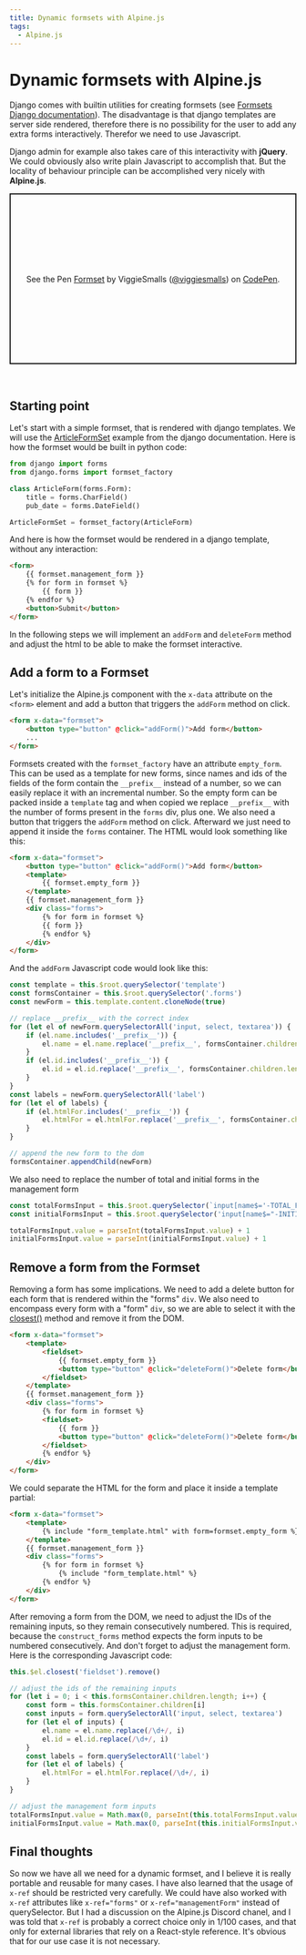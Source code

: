 ```yaml
---
title: Dynamic formsets with Alpine.js
tags:
  - Alpine.js
---
```


# Dynamic formsets with Alpine.js

Django comes with builtin utilities for creating formsets (see [Formsets Django documentation](https://docs.djangoproject.com/en/4.2/topics/forms/formsets/)).
The disadvantage is that django templates are server side rendered, therefore there is no possibility for the user to add any extra forms interactively.
Therefor we need to use Javascript.

Django admin for example also takes care of this interactivity with **jQuery**.
We could obviously also write plain Javascript to accomplish that.
But the locality of behaviour principle can be accomplished very nicely with **Alpine.js**.

<p class="codepen" data-height="300" data-default-tab="html,result" data-slug-hash="yLZrwea" data-user="viggiesmalls" style="height: 300px; box-sizing: border-box; display: flex; align-items: center; justify-content: center; border: 2px solid; margin: 1em 0; padding: 1em;">
  <span>See the Pen <a href="https://codepen.io/viggiesmalls/pen/yLZrwea">
  Formset</a> by ViggieSmalls (<a href="https://codepen.io/viggiesmalls">@viggiesmalls</a>)
  on <a href="https://codepen.io">CodePen</a>.</span>
</p>
<script async src="https://cpwebassets.codepen.io/assets/embed/ei.js"></script>

<br>

## Starting point

Let's start with a simple formset, that is rendered with django templates.
We will use the [ArticleFormSet](https://docs.djangoproject.com/en/4.2/topics/forms/formsets/) example from the django documentation.
Here is how the formset would be built in python code:

```python
from django import forms
from django.forms import formset_factory

class ArticleForm(forms.Form):
    title = forms.CharField()
    pub_date = forms.DateField()

ArticleFormSet = formset_factory(ArticleForm)
```

And here is how the formset would be rendered in a django template, without any interaction:

```html
<form>
    {{ formset.management_form }}
    {% for form in formset %}
        {{ form }}
    {% endfor %}
    <button>Submit</button>
</form>
```

In the following steps we will implement an `addForm` and `deleteForm` method and adjust the html to be able to make the formset interactive.

## Add a form to a Formset

Let's initialize the Alpine.js component with the `x-data` attribute on the `<form>` element and add a button that triggers the `addForm` method on click.

```html
<form x-data="formset">
    <button type="button" @click="addForm()">Add form</button>
    ...
</form>
```

Formsets created with the `formset_factory` have an attribute `empty_form`.
This can be used as a template for new forms, since names and ids of the fields of the form contain the `__prefix__` instead of a number, so we can easily replace it with an incremental number.
So the empty form can be packed inside a `template` tag and when copied we replace `__prefix__` with the number of forms present in the `forms` div, plus one.
We also need a button that triggers the `addForm` method on click.
Afterward we just need to append it inside the `forms` container.
The HTML would look something like this:

```html
<form x-data="formset">
    <button type="button" @click="addForm()">Add form</button>
    <template>
        {{ formset.empty_form }}
    </template>
    {{ formset.management_form }}
    <div class="forms">
        {% for form in formset %}
        {{ form }}
        {% endfor %}
    </div>
</form>
```

And the `addForm` Javascript code would look like this:

```javascript
const template = this.$root.querySelector('template')
const formsContainer = this.$root.querySelector('.forms')
const newForm = this.template.content.cloneNode(true)

// replace __prefix__ with the correct index
for (let el of newForm.querySelectorAll('input, select, textarea')) {
    if (el.name.includes('__prefix__')) {
        el.name = el.name.replace('__prefix__', formsContainer.children.length)
    }
    if (el.id.includes('__prefix__')) {
        el.id = el.id.replace('__prefix__', formsContainer.children.length)
    }
}
const labels = newForm.querySelectorAll('label')
for (let el of labels) {
    if (el.htmlFor.includes('__prefix__')) {
        el.htmlFor = el.htmlFor.replace('__prefix__', formsContainer.children.length)
    }
}

// append the new form to the dom
formsContainer.appendChild(newForm)
```

We also need to replace the number of total and initial forms in the management form

```javascript
const totalFormsInput = this.$root.querySelector(`input[name$='-TOTAL_FORMS']`)
const initialFormsInput = this.$root.querySelector('input[name$="-INITIAL_FORMS"]')

totalFormsInput.value = parseInt(totalFormsInput.value) + 1
initialFormsInput.value = parseInt(initialFormsInput.value) + 1
```


## Remove a form from the Formset

Removing a form has some implications.
We need to add a delete button for each form that is rendered within the "forms" `div`.
We also need to encompass every form with a "form" `div`, so we are able to select it with the [closest()](https://developer.mozilla.org/en-US/docs/Web/API/Element/closest?retiredLocale=de) method and remove it from the DOM.

```html
<form x-data="formset">
    <template>
        <fieldset>
            {{ formset.empty_form }}
            <button type="button" @click="deleteForm()">Delete form</button>
        </fieldset>
    </template>
    {{ formset.management_form }}
    <div class="forms">
        {% for form in formset %}
        <fieldset>
            {{ form }}
            <button type="button" @click="deleteForm()">Delete form</button>
        </fieldset>
        {% endfor %}
    </div>
</form>
```

We could separate the HTML for the form and place it inside a template partial:

```html
<form x-data="formset">
    <template>
        {% include "form_template.html" with form=formset.empty_form %}
    </template>
    {{ formset.management_form }}
    <div class="forms">
        {% for form in formset %}
            {% include "form_template.html" %}
        {% endfor %}
    </div>
</form>
```

After removing a form from the DOM, we need to adjust the IDs of the remaining inputs, so they remain consecutively numbered.
This is required, because the `construct_forms` method expects the form inputs to be numbered consecutively.
And don't forget to adjust the management form.
Here is the corresponding Javascript code:

```javascript
this.$el.closest('fieldset').remove()

// adjust the ids of the remaining inputs
for (let i = 0; i < this.formsContainer.children.length; i++) {
    const form = this.formsContainer.children[i]
    const inputs = form.querySelectorAll('input, select, textarea')
    for (let el of inputs) {
        el.name = el.name.replace(/\d+/, i)
        el.id = el.id.replace(/\d+/, i)
    }
    const labels = form.querySelectorAll('label')
    for (let el of labels) {
        el.htmlFor = el.htmlFor.replace(/\d+/, i)
    }
}

// adjust the management form inputs
totalFormsInput.value = Math.max(0, parseInt(this.totalFormsInput.value) - 1)
initialFormsInput.value = Math.max(0, parseInt(this.initialFormsInput.value) - 1)
```

## Final thoughts

So now we have all we need for a dynamic formset, and I believe it is really portable and reusable for many cases.
I have also learned that the usage of `x-ref` should be restricted very carefully.
We could have also worked with `x-ref` attributes like `x-ref="forms"` or `x-ref="managementForm"` instead of querySelector.
But I had a discussion on the Alpine.js Discord chanel, and I was told that `x-ref` is probably a correct choice only in 1/100 cases, and that only for external libraries that rely on a React-style reference.
It's obvious that for our use case it is not necessary.
